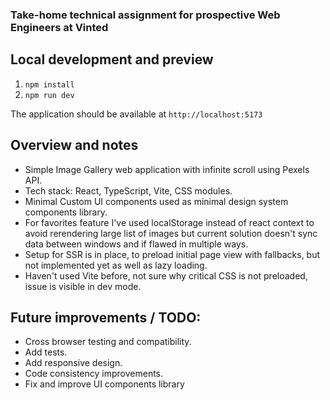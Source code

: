 ### Take-home technical assignment for prospective Web Engineers at Vinted

## Local development and preview

1. `npm install`
2. `npm run dev`

The application should be available at `http://localhost:5173`

## Overview and notes

- Simple Image Gallery web application with infinite scroll using Pexels API.
- Tech stack: React, TypeScript, Vite, CSS modules.
- Minimal Custom UI components used as minimal design system components library.
- For favorites feature I've used localStorage instead of react context to avoid rerendering large list of images
  but current solution doesn't sync data between windows and if flawed in multiple ways.
- Setup for SSR is in place, to preload initial page view with fallbacks, but not implemented yet as well as lazy loading.
- Haven't used Vite before, not sure why critical CSS is not preloaded, issue is visible in dev mode.

## Future improvements / TODO:

- Cross browser testing and compatibility.
- Add tests.
- Add responsive design.
- Code consistency improvements.
- Fix and improve UI components library
